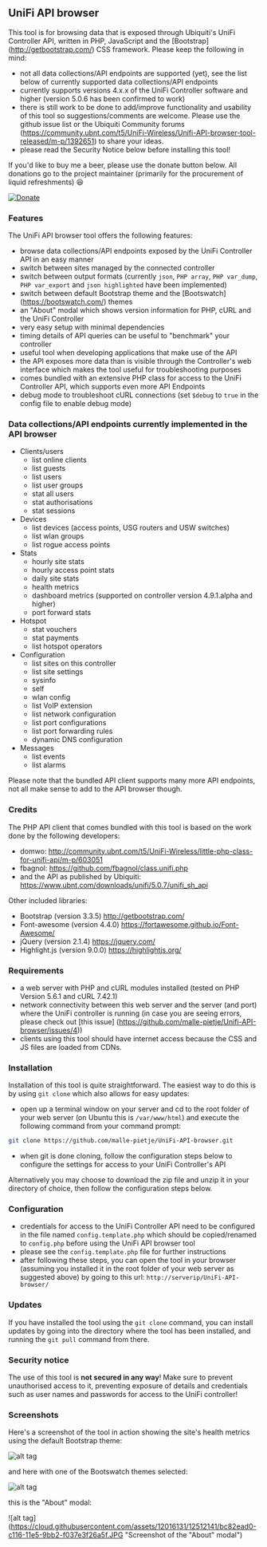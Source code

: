 ## UniFi API browser
This tool is for browsing data that is exposed through Ubiquiti's UniFi Controller API, written in PHP, JavaScript and the [Bootstrap] (http://getbootstrap.com/) CSS framework. Please keep the following in mind:
- not all data collections/API endpoints are supported (yet), see the list below of currently supported data collections/API endpoints
- currently supports versions 4.x.x of the UniFi Controller software and higher (version 5.0.6 has been confirmed to work)
- there is still work to be done to add/improve functionality and usability of this tool so suggestions/comments are welcome. Please use the github issue list or the Ubiquiti Community forums (https://community.ubnt.com/t5/UniFi-Wireless/Unifi-API-browser-tool-released/m-p/1392651) to share your ideas.
- please read the Security Notice below before installing this tool!

If you'd like to buy me a beer, please use the donate button below. All donations go to the project maintainer (primarily for the procurement of liquid refreshments) :satisfied:

[![Donate](https://www.paypalobjects.com/en_GB/i/btn/btn_donate_LG.gif)](https://www.paypal.com/cgi-bin/webscr?cmd=_s-xclick&hosted_button_id=M7TVNVX3Z44VN)

### Features
The UniFi API browser tool offers the following features:
- browse data collections/API endpoints exposed by the UniFi Controller API in an easy manner
- switch between sites managed by the connected controller
- switch between output formats (currently `json`, `PHP array`, `PHP var_dump`, `PHP var_export` and `json highlighted` have been implemented)
- switch between default Bootstrap theme and the [Bootswatch] (https://bootswatch.com/) themes
- an "About" modal which shows version information for PHP, cURL and the UniFi Controller
- very easy setup with minimal dependencies
- timing details of API queries can be useful to "benchmark" your controller
- useful tool when developing applications that make use of the API
- the API exposes more data than is visible through the Controller's web interface which makes the tool useful for troubleshooting purposes
- comes bundled with an extensive PHP class for access to the UniFi Controller API, which supports even more API Endpoints
- debug mode to troubleshoot cURL connections (set `$debug` to `true` in the config file to enable debug mode)

### Data collections/API endpoints currently implemented in the API browser
- Clients/users
  - list online clients
  - list guests
  - list users
  - list user groups
  - stat all users
  - stat authorisations
  - stat sessions
- Devices
  - list devices (access points, USG routers and USW switches)
  - list wlan groups
  - list rogue access points
- Stats
  - hourly site stats
  - hourly access point stats
  - daily site stats
  - health metrics
  - dashboard metrics (supported on controller version 4.9.1.alpha and higher)
  - port forward stats
- Hotspot
  - stat vouchers
  - stat payments
  - list hotspot operators
- Configuration
  - list sites on this controller
  - list site settings
  - sysinfo
  - self
  - wlan config
  - list VoIP extension
  - list network configuration
  - list port configurations
  - list port forwarding rules
  - dynamic DNS configuration
- Messages
  - list events
  - list alarms

Please note that the bundled API client supports many more API endpoints, not all make sense to add to the API browser though.

### Credits
The PHP API client that comes bundled with this tool is based on the work done by the following developers:
- domwo: http://community.ubnt.com/t5/UniFi-Wireless/little-php-class-for-unifi-api/m-p/603051
- fbagnol: https://github.com/fbagnol/class.unifi.php
- and the API as published by Ubiquiti: https://www.ubnt.com/downloads/unifi/5.0.7/unifi_sh_api

Other included libraries:
- Bootstrap (version 3.3.5) http://getbootstrap.com/
- Font-awesome (version 4.4.0) https://fortawesome.github.io/Font-Awesome/
- jQuery (version 2.1.4) https://jquery.com/
- Highlight.js (version 9.0.0) https://highlightjs.org/

### Requirements
- a web server with PHP and cURL modules installed (tested on PHP Version 5.6.1 and cURL 7.42.1)
- network connectivity between this web server and the server (and port) where the UniFi controller is running (in case you are seeing errors, please check out [this issue] (https://github.com/malle-pietje/Unifi-API-browser/issues/4))
- clients using this tool should have internet access because the CSS and JS files are loaded from CDNs.

### Installation
Installation of this tool is quite straightforward. The easiest way to do this is by using `git clone` which also allows for easy updates:
- open up a terminal window on your server and cd to the root folder of your web server (on Ubuntu this is `/var/www/html`) and execute the following command from your command prompt:
```bash
git clone https://github.com/malle-pietje/UniFi-API-browser.git
```
- when git is done cloning, follow the configuration steps below to configure the settings for access to your UniFi Controller's API

Alternatively you may choose to download the zip file and unzip it in your directory of choice, then follow the configuration steps below.

### Configuration
- credentials for access to the UniFi Controller API need to be configured in the file named `config.template.php` which should be copied/renamed to `config.php` before using the UniFi API browser tool
- please see the `config.template.php` file for further instructions
- after following these steps, you can open the tool in your browser (assuming you installed it in the root folder of your web server as suggested above) by going to this url: `http://serverip/UniFi-API-browser/`

### Updates
If you have installed the tool using the `git clone` command, you can install updates by going into the directory where the tool has been installed, and running the `git pull` command from there.

### Security notice
The use of this tool is **not secured in any way**! Make sure to prevent unauthorised access to it, preventing exposure of details and credentials such as user names and passwords for access to the UniFi controller!

### Screenshots
Here's a screenshot of the tool in action showing the site's health metrics using the default Bootstrap theme:

![alt tag](https://cloud.githubusercontent.com/assets/12016131/12074555/f0ec7c08-b15a-11e5-9f9c-bb5662ec47ba.JPG "Sample screenshot")

and here with one of the Bootswatch themes selected:

![alt tag](https://cloud.githubusercontent.com/assets/12016131/12074556/f3f03944-b15a-11e5-8299-b63d55dbd3ed.JPG "Sample screenshot with theme selected")

this is the "About" modal:

![alt tag](https://cloud.githubusercontent.com/assets/12016131/12512141/bc82ead0-c116-11e5-9bb2-f037e3f26a5f.JPG "Screenshot of the "About" modal")
